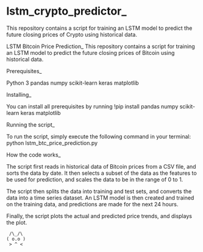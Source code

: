 # lstm_crypto_predictor_
This repository contains a script for training an LSTM model to predict the future closing prices of Crypto using historical data.

LSTM Bitcoin Price Prediction_
This repository contains a script for training an LSTM model to predict the future closing prices of Bitcoin using historical data.

Prerequisites_

Python 3
pandas
numpy
scikit-learn
keras
matplotlib

Installing_

You can install all prerequisites by running
  !pip install pandas numpy scikit-learn keras matplotlib

Running the script_

To run the script, simply execute the following command in your terminal:
  python lstm_btc_price_prediction.py

How the code works_

The script first reads in historical data of Bitcoin prices from a CSV file, and sorts the data by date. It then selects a subset of the data as the features to be used for prediction, and scales the data to be in the range of 0 to 1.

The script then splits the data into training and test sets, and converts the data into a time series dataset. An LSTM model is then created and trained on the training data, and predictions are made for the next 24 hours.

Finally, the script plots the actual and predicted price trends, and displays the plot.

     /\_/\     
    ( o.o )    
     > ^ <
